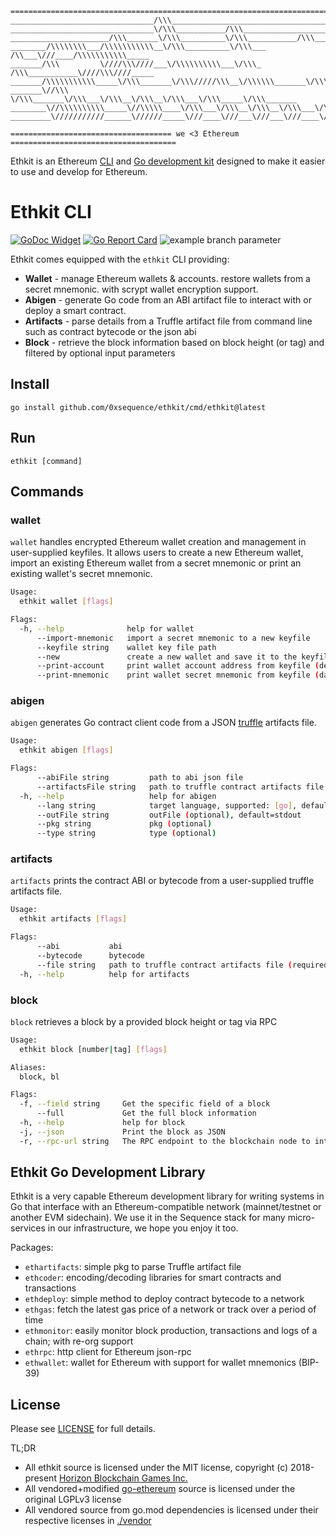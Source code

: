 ```
=========================================================================================
________________________________/\\\_____________________________________________________
________________________________\/\\\___________/\\\_____________________________________
______________________/\\\_______\/\\\__________\/\\\___________/\\\______/\\\___________
________/\\\\\\\\___/\\\\\\\\\\\__\/\\\__________\/\\\___ /\\___\///____/\\\\\\\\\\\_____
_______/\\\         \////\\\////___\/\\\\\\\\\\___\/\\\_ /\\\___________\////\\\////_____
_______/\\\\\\\\\\\_____\/\\\_______\/\\\/////\\\__\/\\\\\\_______\/\\\_____\/\\\________
_______\//\\\            \/\\\_______\/\\\___\/\\\__\/\\\__\/\\\___\/\\\_____\/\\\_______
________\//\\\\\\\\\\_____\//\\\\\____\/\\\___\/\\\__\/\\\__\/\\\___\/\\\_____\//\\\\\___
_________\///////////______\//////_____\///____\///___\///___\///____\///______\/////____

==================================== we <3 Ethereum =====================================
```

Ethkit is an Ethereum [CLI](#ethkit-cli) and [Go development kit](#ethkit-go-development-library)
designed to make it easier to use and develop for Ethereum.

# Ethkit CLI

[![GoDoc Widget](https://godoc.org/github.com/0xsequence/ethkit?status.svg)](https://pkg.go.dev/github.com/0xsequence/ethkit) [![Go Report Card](https://goreportcard.com/badge/github.com/0xsequence/ethkit)](https://goreportcard.com/report/github.com/0xsequence/ethkit) ![example branch parameter](https://github.com/0xsequence/ethkit/actions/workflows/ci.yml/badge.svg?branch=master)

Ethkit comes equipped with the `ethkit` CLI providing:

- **Wallet** - manage Ethereum wallets & accounts. restore wallets from a secret mnemonic.
  with scrypt wallet encryption support.
- **Abigen** - generate Go code from an ABI artifact file to interact with or deploy a smart
  contract.
- **Artifacts** - parse details from a Truffle artifact file from command line such as contract
  bytecode or the json abi
- **Block** - retrieve the block information based on block height (or tag) and filtered by optional input parameters

## Install

`go install github.com/0xsequence/ethkit/cmd/ethkit@latest`

## Run

`ethkit [command]`

## Commands

### wallet

`wallet` handles encrypted Ethereum wallet creation and management in user-supplied keyfiles.
It allows users to create a new Ethereum wallet, import an existing Ethereum wallet from a secret
mnemonic or print an existing wallet's secret mnemonic.

```bash
Usage:
  ethkit wallet [flags]

Flags:
  -h, --help              help for wallet
      --import-mnemonic   import a secret mnemonic to a new keyfile
      --keyfile string    wallet key file path
      --new               create a new wallet and save it to the keyfile
      --print-account     print wallet account address from keyfile (default) (default true)
      --print-mnemonic    print wallet secret mnemonic from keyfile (danger!)
```

### abigen

`abigen` generates Go contract client code from a JSON [truffle](https://www.trufflesuite.com/)
artifacts file.

```bash
Usage:
  ethkit abigen [flags]

Flags:
      --abiFile string         path to abi json file
      --artifactsFile string   path to truffle contract artifacts file
  -h, --help                   help for abigen
      --lang string            target language, supported: [go], default=go
      --outFile string         outFile (optional), default=stdout
      --pkg string             pkg (optional)
      --type string            type (optional)
```

### artifacts

`artifacts` prints the contract ABI or bytecode from a user-supplied truffle artifacts file.

```bash
Usage:
  ethkit artifacts [flags]

Flags:
      --abi           abi
      --bytecode      bytecode
      --file string   path to truffle contract artifacts file (required)
  -h, --help          help for artifacts
```

### block

`block` retrieves a block by a provided block height or tag via RPC

```bash
Usage:
  ethkit block [number|tag] [flags]

Aliases:
  block, bl

Flags:
  -f, --field string     Get the specific field of a block
      --full             Get the full block information
  -h, --help             help for block
  -j, --json             Print the block as JSON
  -r, --rpc-url string   The RPC endpoint to the blockchain node to interact with
```

## Ethkit Go Development Library

Ethkit is a very capable Ethereum development library for writing systems in Go that
interface with an Ethereum-compatible network (mainnet/testnet or another EVM sidechain).
We use it in the Sequence stack for many micro-services in our infrastructure,
we hope you enjoy it too.

Packages:

- `ethartifacts`: simple pkg to parse Truffle artifact file
- `ethcoder`: encoding/decoding libraries for smart contracts and transactions
- `ethdeploy`: simple method to deploy contract bytecode to a network
- `ethgas`: fetch the latest gas price of a network or track over a period of time
- `ethmonitor`: easily monitor block production, transactions and logs of a chain; with re-org support
- `ethrpc`: http client for Ethereum json-rpc
- `ethwallet`: wallet for Ethereum with support for wallet mnemonics (BIP-39)

## License

Please see [LICENSE](./LICENSE) for full details.

TL;DR

- All ethkit source is licensed under the MIT license, copyright (c) 2018-present [Horizon Blockchain Games Inc.](https://horizon.io)
- All vendored+modified [go-ethereum](./go-ethereum) source is licensed under the original LGPLv3 license
- All vendored source from go.mod dependencies is licensed under their respective licenses in [./vendor](./vendor)

